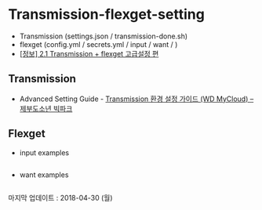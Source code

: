 # Transmission-flexget-setting

 - Transmission (settings.json / transmission-done.sh)
 - flexget (config.yml / secrets.yml / input / want / )
 - [[정보] 2.1 Transmission + flexget 고급설정 편](https://taking.kr/blog/archives/5421.html)




## Transmission

* Advanced Setting Guide - [Transmission 환경 설정 가이드 (WD MyCloud) – 제부도소년 빅파크](http://www.php5.me/blog/transmission-%ED%99%98%EA%B2%BD-%EC%84%A4%EC%A0%95-%EA%B0%80%EC%9D%B4%EB%93%9C-wd-mycloud/)




## Flexget

* input examples


```

```



* want examples


```

```








마지막 업데이트 : 2018-04-30 (월) 